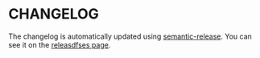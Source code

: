# CHANGELOG

The changelog is automatically updated using
[semantic-release](https://github.com/semantic-release/semantic-release). You
can see it on the [releasdfses page](../../releases).
